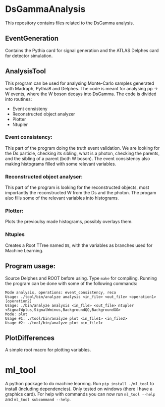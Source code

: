 # DsGammaAnalysis

This repository contains files related to the DsGamma analysis.

## EventGeneration

Contains the Pythia card for signal generation and the ATLAS Delphes card for detector simulation.

## AnalysisTool

This program can be used for analysing Monte-Carlo samples generated with Madraph, Pythia8 and Delphes. The code is meant for analysing pp -> W events, where  the W boson decays into DsGamma. The code is divided into routines: 
- Event consisteny
- Reconstructed object analyzer
- Plotter
- Ntupler

### Event consistency:

This part of the program doing the truth event validation. We are looking for the Ds particle, checking its sibling, what is a photon, checking the parents, and the sibling of a parent (both W boson). The event consistency also making histograms filled with some relevant variables.

### Reconstructed object analyser:

This part of the program is looking for the reconstructed objects, most importantly the reconstructed W from the Ds and the photon. The progam also fills some of the relevant variables into histograms. 

### Plotter:

Plots the previoulsy made histograms, possibly overlays them. 

### Ntuples

Creates a Root TTree named `DS`, with the variables as branches used for Machine Learning. 

## Program usage: 

Source Delphes and ROOT before using. Type `make` for compiling. Running the program can be done with some of the following commands: 

```
Mode analysis, operations: event_consistency, reco
Usage: ./tool/bin/analyze analysis <in_file> <out_file> <operation1> [operation2]
Usage: ./bin/analyze analysis <in_file> <out_file> ntupler <SignalWplus,SignalWminus,BackgroundQQ,BackgroundGG>
Mode: plot
Usage #1: ./tool/bin/analyze plot <in_file1> <in_file2>
Usage #2: ./tool/bin/analyze plot <in_file1>
```

## PlotDifferences

A simple root macro for plotting variables.


# ml_tool

A python package to do machine learning. Run `pip install ./ml_tool` to install (including dependencies). Only tested on windows (there I have a graphics card). For help with commands you can now run `ml_tool --help` and `ml_tool subcommand --help`.
